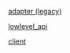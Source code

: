 [adapter (legacy)](https://github.com/talestorm-com/CHP_api/blob/master/docs/md_files/CHP_adapter.md)

[lowlevel_api](https://github.com/talestorm-com/CHP_api/blob/master/docs/md_files/CHP_lowlevel_api.md)

[client](docs\md_files\CHP_client.md)
